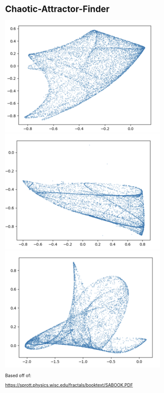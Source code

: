 # Chaotic-Attractor-Finder

<img src="attractor1.png">
<img src="attractor2.png">
<img src="attractor3.png">

Based off of:

https://sprott.physics.wisc.edu/fractals/booktext/SABOOK.PDF
